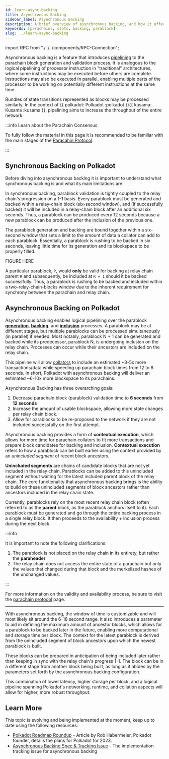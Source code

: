 ```yaml
---
id: learn-async-backing
title: Asynchronous Backing
sidebar_label: Asynchronous Backing
description: A brief overview of asynchronous backing, and how it affects Polkadot's scalability.
keywords: [parachains, slots, backing, parablock]
slug: ../learn-async-backing
---
```


import RPC from "./../../components/RPC-Connection";

Asynchronous backing is a feature that introduces
[pipelining](https://www.techtarget.com/whatis/definition/pipelining) to the parachain block
generation and validation process. It is analogous to the logical pipelining of processor
instruction in "traditional" architectures, where some instructions may be executed before others
are complete. Instructions may also be executed in parallel, enabling multiple parts of the
processor to be working on potentially different instructions at the same time.

Bundles of state transitions represented as blocks may be processed similarly. In the context of
{{ polkadot: Polkadot :polkadot }}{{ kusama: Kusama :kusama }}, pipelining aims to increase the
throughput of the entire network.

:::info Learn about the Parachain Consensus

To fully follow the material in this page it is recommended to be familiar with the main stages of
the [Paracahin Protocol](./learn-parachains-protocol.md).

:::

## Synchronous Backing on Polkadot

Before diving into asynchronous backing it is important to understand what synchronous backing is
and what its main limitations are.

In synchronous backing, parablock validation is tightly coupled to the relay chain's progression on
a 1-1 basis. Every parablock must be generated and backed within a relay-chain block (six-second
window), and (if successfully backed) it will be included in a relay-chain block after an additional
six seconds. Thus, a parablock can be produced every 12 seconds because a new parablock can be
produced after the inclusion of the previous one.

The parablock generation and backing are bound together within a six-second window that sets a limit
to the amount of data a collator can add to each parablock. Essentially, a parablock is rushing to
be backed in six seconds, leaving little time for its generation and its blockspace to be properly
filled.

FIGURE HERE

A particular parablock, `P`, would **only** be valid for backing at relay chain parent `R` and
subsequently, be included at `R + 1` should it be backed successfully. Thus, a parablock is rushing
to be backed and included within a two-relay-chain-blocks window due to the inherent requirement for
synchrony between the parachain and relay chain.

## Asynchronous Backing on Polkadot

Asynchronous backing enables logical pipelining over the parablock
[**generation**](https://wiki.polkadot.network/docs/learn-parachains-protocol#collators),
[**backing**](https://wiki.polkadot.network/docs/learn-parachains-protocol#parachain-phase), and
[**inclusion**](https://wiki.polkadot.network/docs/learn-parachains-protocol#inclusion-pipeline)
processes. A parablock may be at different stages, but multiple parablocks can be processed
simultaneously (in parallel) if needed. Most notably, parablock N + 1 can be generated and backed
while its predecessor, parablock N, is undergoing inclusion on the relay chain. Processes can occur
while their ancestors are included on the relay chain.

This pipeline will allow [collators](./learn-parachains-protocol.md#collators) to include an
estimated ~3-5x more transactions/data while speeding up parachain block times from 12 to 6 seconds.
In short, Polkadot with asynchronous backing will deliver an estimated ~6-10x more blockspace to its
parachains.

Asynchronous Backing has three overarching goals:

1. Decrease parachain block (parablock) validation time to **6 seconds** from **12 seconds**
2. Increase the amount of usable blockspace, allowing more state changes per relay chain block.
3. Allow for parablocks to be re-proposed to the network if they are not included successfully on
   the first attempt.

Asynchronous backing provides a form of **contextual execution**, which allows for more time for
parachain collators to fit more transactions and prepare block candidates for backing and inclusion.
**Contextual execution** refers to how a parablock can be built earlier using the context provided
by an _unincluded segment_ of recent block ancestors.

**Unincluded segments** are chains of candidate blocks that are not yet included in the relay chain.
Parablocks can be added to this unincluded segment without waiting for the latest included parent
block of the relay chain. The core functionality that asynchronous backing brings is the ability to
build on these unincluded segments of block ancestors rather than ancestors included in the relay
chain state.

Currently, parablocks rely on the most recent relay chain block (often referred to as the **parent**
block, as the parablock anchors itself to it). Each parablock must be generated and go through the
entire backing process in a single relay block. It then proceeds to the availability + inclusion
process during the next block.

:::info

It is important to note the following clarifications:

1. The parablock is not placed on the relay chain in its entirety, but rather the **paraheader**
2. The relay chain does not access the entire state of a parachain but only the values that changed
   during that block and the merkelized hashes of the unchanged values.

:::

For more information on the validity and availability process, be sure to visit the
[parachain protocol](../learn/learn-parachains-protocol.md) page.

---

With asynchronous backing, the window of time is customizable and will most likely sit around the
6-18 second range. It also introduces a parameter to aid in defining the maximum amount of ancestor
blocks, which allows for a parablock to be backed later in the future, enabling more computational
and storage time per block. The context for the latest parablock is derived from the unincluded
segment of block ancestors upon which the newest parablock is built.

These blocks can be prepared in anticipation of being included later rather than keeping in sync
with the relay chain's progress 1-1. The block can be in a different stage from another block being
built, as long as it abides by the parameters set forth by the asynchronous backing configuration.

This combination of lower latency, higher storage per block, and a logical pipeline spanning
Polkadot's networking, runtime, and collation aspects will allow for higher, more robust throughput.

## Learn More

This topic is evolving and being implemented at the moment, keep up to date using the following
resources:

- [Polkadot Roadmap Roundup](https://polkadot.network/blog/polkadot-roadmap-roundup) - Article by
  Rob Habermeier, Polkadot founder, details the plans for Polkadot for 2023.
- [Asynchronous Backing Spec & Tracking Issue](https://github.com/paritytech/polkadot/issues/3779) -
  The implementation tracking issue for asynchronous backing
